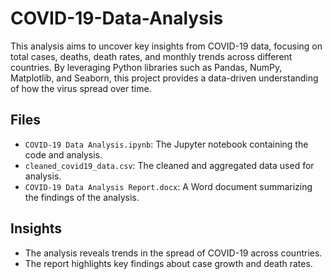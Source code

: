# COVID-19-Data-Analysis
This analysis aims to uncover key insights from COVID-19 data, focusing on total cases, deaths, death rates, and monthly trends across different countries. By leveraging Python libraries such as Pandas, NumPy, Matplotlib, and Seaborn, this project provides a data-driven understanding of how the virus spread over time.

## Files
- `COVID-19 Data Analysis.ipynb`: The Jupyter notebook containing the code and analysis.
- `cleaned_covid19_data.csv`: The cleaned and aggregated data used for analysis.
- `COVID-19 Data Analysis Report.docx`: A Word document summarizing the findings of the analysis.

## Insights
- The analysis reveals trends in the spread of COVID-19 across countries.
- The report highlights key findings about case growth and death rates.

